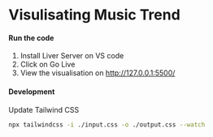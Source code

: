 # Visulisating Music Trend

#### Run the code

1. Install Liver Server on VS code
2. Click on Go Live
3. View the visualisation on http://127.0.0.1:5500/
 
#### Development

Update Tailwind CSS

```bash
npx tailwindcss -i ./input.css -o ./output.css --watch
```